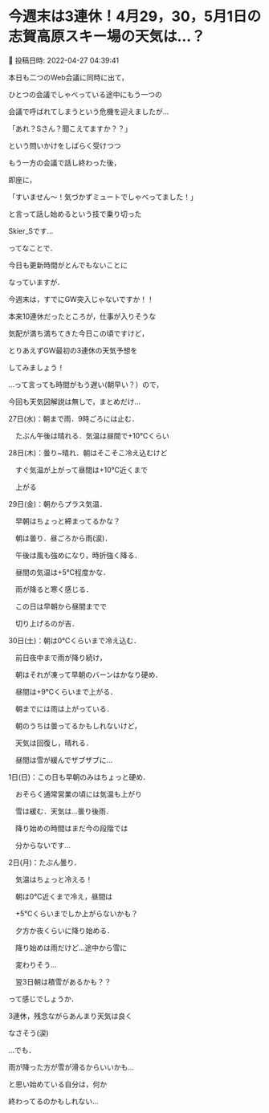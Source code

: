 # 今週末は3連休！4月29，30，5月1日の志賀高原スキー場の天気は…？

📅 投稿日時: 2022-04-27 04:39:41

本日も二つのWeb会議に同時に出て，


ひとつの会議でしゃべっている途中にもう一つの


会議で呼ばれてしまうという危機を迎えましたが…





「あれ？Sさん？聞こえてますか？？」


という問いかけをしばらく受けつつ


もう一方の会議で話し終わった後，


即座に，


「すいません～！気づかずミュートでしゃべってました！」


と言って話し始めるという技で乗り切った


Skier_Sです…





ってなことで．


今日も更新時間がとんでもないことに


なっていますが．


今週末は，すでにGW突入じゃないですか！！





本来10連休だったところが，仕事が入りそうな


気配が満ち満ちてきた今日この頃ですけど，


とりあえずGW最初の3連休の天気予想を


してみましょう！





…って言っても時間がもう遅い(朝早い？）ので，


今回も天気図解説は無しで，まとめだけ…





27日(水)：朝まで雨．9時ごろには止む．


　たぶん午後は晴れる．気温は昼間で+10℃くらい





28日(木)：曇り~晴れ．朝はそこそこ冷え込むけど


　すぐ気温が上がって昼間は+10℃近くまで


　上がる





29日(金)：朝からプラス気温．


　早朝はちょっと締まってるかな？


　朝は曇り．昼ごろから雨(涙)．


　午後は風も強めになり，時折強く降る．


　昼間の気温は+5℃程度かな．


　雨が降ると寒く感じる．


　この日は早朝から昼間までで


　切り上げるのが吉．





30日(土)：朝は0℃くらいまで冷え込む．


　前日夜中まで雨が降り続け，


　朝はそれが凍って早朝のバーンはかなり硬め．


　昼間は+9℃くらいまで上がる．


　朝までには雨は上がっている．


　朝のうちは曇ってるかもしれないけど，


　天気は回復し，晴れる．


　昼間は雪が緩んでザブザブに…





1日(日)：この日も早朝のみはちょっと硬め．


　おそらく通常営業の頃には気温も上がり


　雪は緩む．天気は…曇り後雨．


　降り始めの時間はまだ今の段階では


　分からないです…





2日(月)：たぶん曇り．


　気温はちょっと冷える！


　朝は0℃近くまで冷え，昼間は


　+5℃くらいまでしか上がらないかも？


　夕方か夜くらいに降り始める．


　降り始めは雨だけど…途中から雪に


　変わりそう…


　翌3日朝は積雪があるかも？？





って感じでしょうか．





3連休，残念ながらあんまり天気は良く


なさそう(涙)


…でも．


雨が降った方が雪が滑るからいいかも…


と思い始めている自分は，何か


終わってるのかもしれない…
